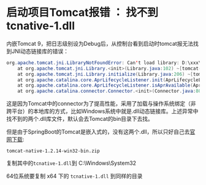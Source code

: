 # 启动项目Tomcat报错 ： 找不到 tcnative-1.dll

内嵌Tomcat 9，把日志级别设为Debug后，从控制台看到启动时tomcat报无法找到JNI动态链接库的错误：
```java
org.apache.tomcat.jni.LibraryNotFoundError: Can't load library: D:\xxx\bin\tcnative-1.dll, Can't load library: D:\xxx\bin\libtcnative-1.dll, no tcnative-1 in java.library.path, no libtcnative-1 in java.library.path
	at org.apache.tomcat.jni.Library.<init>(Library.java:102) ~[tomcat-embed-core-9.0.13.jar:9.0.13]
	at org.apache.tomcat.jni.Library.initialize(Library.java:206) ~[tomcat-embed-core-9.0.13.jar:9.0.13]
	at org.apache.catalina.core.AprLifecycleListener.init(AprLifecycleListener.java:198) [tomcat-embed-core-9.0.13.jar:9.0.13]
	at org.apache.catalina.core.AprLifecycleListener.isAprAvailable(AprLifecycleListener.java:107) [tomcat-embed-core-9.0.13.jar:9.0.13]
	at org.apache.catalina.connector.Connector.<init>(Connector.java:80) [tomcat-embed-core-9.0.13.jar:9.0.13]
```

这是因为Tomcat中的connector为了提高性能，采用了加载与操作系统绑定（非跨平台）的本地库的方式，比如Windows系统中就是.dll动态链接库。上述异常中找不到的两个.dll库文件，默认会去Tomcat的bin目录下去找。

但是由于SpringBoot的Tomcat是嵌入式的，没有这两个.dll，所以只好自己去[官网下载](http://archive.apache.org/dist/tomcat/tomcat-connectors/native/1.2.14/binaries/):

```tomcat-native-1.2.14-win32-bin.zip```

复制其中的```tcnative-1.dll```到 C:\Windows\System32

64位系统要复制 x64 下的 ```tcnative-1.dll``` 到同样的目录